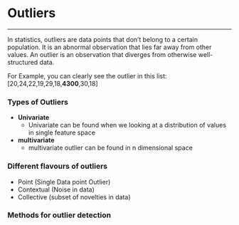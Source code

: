 # Outliers
---
In statistics, outliers are data points that don’t belong to a certain population. It is an abnormal observation that lies far away from other values. An outlier is an observation that diverges from otherwise well-structured data.

For Example, you can clearly see the outlier in this list: [20,24,22,19,29,18,**4300**,30,18]

### Types of Outliers

* **Univariate**
  - Univariate can be found when we looking at a distribution of values in single feature space 
* **multivariate**
  - multivariate outlier can be found in n dimensional space

### Different flavours of outliers

- Point (Single Data point Outlier)
- Contextual (Noise in data)
- Collective (subset of novelties in data)

### Methods for outlier detection
